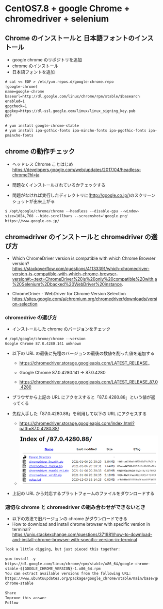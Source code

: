 # CentOS7.8 + google Chrome + chromedriver + selenium

## Chrome のインストールと 日本語フォントのインストール

-   google chrome のリポジトリを追加
-   chrome のインストール
-   日本語フォントを追加

```
# cat << EOF > /etc/yum.repos.d/google-chrome.repo
[google-chrome]
name=google-chrome
baseurl=http://dl.google.com/linux/chrome/rpm/stable/$basearch
enabled=1
gpgcheck=1
gpgkey=https://dl-ssl.google.com/linux/linux_signing_key.pub
EOF

# yum install google-chrome-stable
# yum install ipa-gothic-fonts ipa-mincho-fonts ipa-pgothic-fonts ipa-pmincho-fonts
```

## chrome の動作チェック

-   ヘッドレス Chrome ことはじめ<br>
    https://developers.google.com/web/updates/2017/04/headless-chrome?hl=ja

-   問題なくインストールされているかチェックする
-   問題がなければ実行したディレクトリに(http://google.co.jp/)のスクリーンショットが出来上がる

```
$ /opt/google/chrome/chrome --headless --disable-gpu --window-size=1024,768 --hide-scrollbars --screenshot='google.png' https://www.google.co.jp/
```

## chromedriver のインストールと chromedriver の選び方

-   Which ChromeDriver version is compatible with which Chrome Browser version?<br>
    https://stackoverflow.com/questions/41133391/which-chromedriver-version-is-compatible-with-which-chrome-browser-version#:~:text=ChromeDriver%20is%20only%20compatible%20with,a%20Selenium%2Dbacked%20WebDriver%20instance.

-   ChromeDriver - WebDriver for Chrome Version Selection<br>https://sites.google.com/a/chromium.org/chromedriver/downloads/version-selection

### chromedrive の選び方

-   インストールした chrome のバージョンをチェック

```
# /opt/google/chrome/chrome --version
Google Chrome 87.0.4280.141 unknown
```

-   以下の URL の最後に先程のバージョンの最後の数値を削った値を追加する

    -   https://chromedriver.storage.googleapis.com/LATEST_RELEASE_

    -   Google Chrome 87.0.4280.141 → 87.0.4280
    -   https://chromedriver.storage.googleapis.com/LATEST_RELEASE_87.0.4280

-   ブラウザから上記の URL にアクセスすると「87.0.4280.88」という値が返ってくる
-   先程入手した「87.0.4280.88」を利用して以下の URL にアクセスする

    -   https://chromedriver.storage.googleapis.com/index.html?path=87.0.4280.88/

    -   ![chromedriver](./image/chromedriver.png)

-   上記の URL から対応するプラットフォームのファイルをダウンロードする

### 適切な chrome と chromedriver の組み合わせができないとき

-   以下の方法で旧バージョンの chrome がダウンロードできる
-   How to download and install chrome browser with specific version in terminal?<br>
    https://unix.stackexchange.com/questions/371981/how-to-download-and-install-chrome-browser-with-specific-version-in-terminal

```
Took a little digging, but just pieced this together:

yum install -y https://dl.google.com/linux/chrome/rpm/stable/x86_64/google-chrome-stable-${GOOGLE_CHROME_VERSION}-1.x86_64.rpm
You can extract available versions from the following URL: https://www.ubuntuupdates.org/package/google_chrome/stable/main/base/google-chrome-stable

Share
Improve this answer
Follow
```
